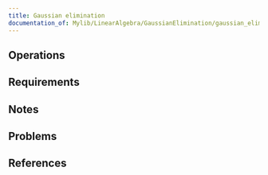 ```yaml
---
title: Gaussian elimination
documentation_of: Mylib/LinearAlgebra/GaussianElimination/gaussian_elimination.cpp
---
```


## Operations

## Requirements

## Notes

## Problems

## References
